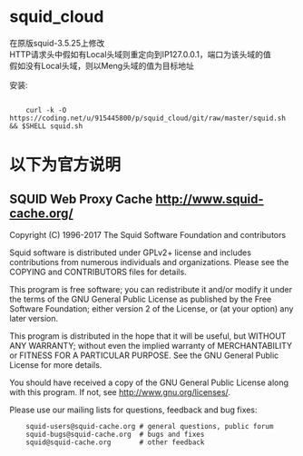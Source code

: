squid_cloud
===========
在原版squid-3.5.25上修改  
HTTP请求头中假如有Local头域则重定向到IP127.0.0.1，端口为该头域的值  
假如没有Local头域，则以Meng头域的值为目标地址  
  
  
安装:  
~~~~~~~
  
    curl -k -O https://coding.net/u/915445800/p/squid_cloud/git/raw/master/squid.sh && $SHELL squid.sh
~~~~~~~  
    
以下为官方说明  
===============  

SQUID Web Proxy Cache                         http://www.squid-cache.org/
-------------------------------------------------------------------------

Copyright (C) 1996-2017 The Squid Software Foundation and contributors

Squid software is distributed under GPLv2+ license and includes 
contributions from numerous individuals and organizations.
Please see the COPYING and CONTRIBUTORS files for details.

  This program is free software; you can redistribute it and/or modify
  it under the terms of the GNU General Public License as published by
  the Free Software Foundation; either version 2 of the License, or
  (at your option) any later version.
  
  This program is distributed in the hope that it will be useful,
  but WITHOUT ANY WARRANTY; without even the implied warranty of
  MERCHANTABILITY or FITNESS FOR A PARTICULAR PURPOSE.  See the
  GNU General Public License for more details.
  
  You should have received a copy of the GNU General Public License
  along with this program. If not, see http://www.gnu.org/licenses/.

Please use our mailing lists for questions, feedback and bug fixes:

        squid-users@squid-cache.org	# general questions, public forum
        squid-bugs@squid-cache.org	# bugs and fixes
        squid@squid-cache.org		# other feedback
